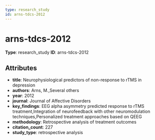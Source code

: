 ```yaml
---
type: research_study
id: arns-tdcs-2012
---
```


# arns-tdcs-2012

**Type**: research_study
**ID**: arns-tdcs-2012

## Attributes

- **title**: Neurophysiological predictors of non-response to rTMS in depression
- **authors**: Arns, M.,Several others
- **year**: 2012
- **journal**: Journal of Affective Disorders
- **key_findings**: EEG alpha asymmetry predicted response to rTMS treatment,Integration of neurofeedback with other neuromodulation techniques,Personalized treatment approaches based on QEEG
- **methodology**: Retrospective analysis of treatment outcomes
- **citation_count**: 227
- **study_type**: retrospective analysis

